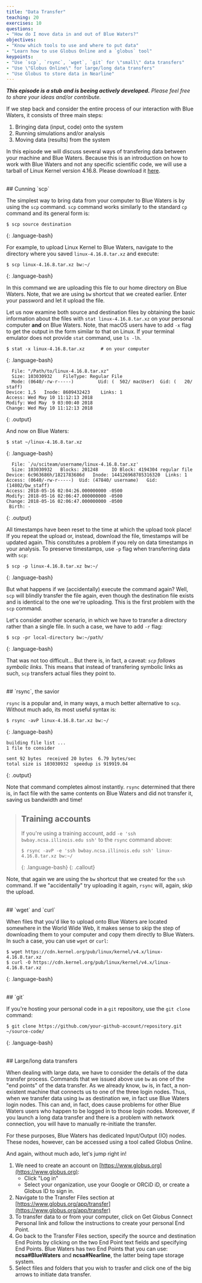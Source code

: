```yaml
---
title: "Data Transfer"
teaching: 20
exercises: 10
questions:
- "How do I move data in and out of Blue Waters?"
objectives:
- "Know which tools to use and where to put data"
- "Learn how to use Globus Online and a `globus` tool"
keypoints:
- "Use `scp`, `rsync`, `wget`, `git` for \"small\" data transfers"
- "Use \"Globus Online\" for large/long data transfers"
- "Use Globus to store data in Nearline"
---
```


_**This episode is a stub and is beeing actively developed.**_
_Please feel free to share your ideas and/or contribute._

If we step back and consider the entire process of our interaction with Blue Waters,
it consists of three main steps:

1. Bringing data (input, code) onto the system
2. Running simulations and/or analysis
3. Moving data (results) from the system

In this episode we will discuss several ways of transfering data between your machine and Blue Waters.
Because this is an introduction on how to work with Blue Waters and not any specific scientific code,
we will use a tarball of Linux Kernel version 4.16.8.
Please download it [here](https://cdn.kernel.org/pub/linux/kernel/v4.x/linux-4.16.8.tar.xz).

<br />
## Cunning `scp`

The simplest way to bring data from your computer to Blue Waters is by using the `scp` command.
`scp` command works similarly to the standard `cp` command and its general form is:

~~~
$ scp source destination
~~~
{: .language-bash}

For example, to upload Linux Kernel to Blue Waters, navigate to the directory where you saved
`linux-4.16.8.tar.xz` and execute:

~~~
$ scp linux-4.16.8.tar.xz bw:~/
~~~
{: .language-bash}

In this command we are uploading this file to our home directory on Blue Waters.
Note, that we are using `bw` shortcut that we created earlier.
Enter your password and let it upload the file.

Let us now examine both source and destination files by
obtaining the basic information about the files with `stat linux-4.16.8.tar.xz`
on your personal computer **and** on Blue Waters.
Note, that macOS users have to add `-x` flag to get the output in the form similar to that on Linux.
If your terminal emulator does not provide `stat` command, use `ls -lh`.
~~~
$ stat -x linux-4.16.8.tar.xz      # on your computer
~~~
{: .language-bash}
~~~
  File: "/Path/to/linux-4.16.8.tar.xz"
  Size: 103030932    FileType: Regular File
  Mode: (0640/-rw-r-----)         Uid: (  502/ macUser)  Gid: (   20/   staff)
Device: 1,5   Inode: 8609432423    Links: 1
Access: Wed May 10 11:12:13 2018
Modify: Wed May  9 03:00:40 2018
Change: Wed May 10 11:12:13 2018
~~~
{: .output}

And now on Blue Waters:
~~~
$ stat ~/linux-4.16.8.tar.xz
~~~
{: .language-bash}
~~~
  File: `/u/sciteam/username/linux-4.16.8.tar.xz'
  Size: 103030932 	Blocks: 201248     IO Block: 4194304 regular file
Device: 6c963686h/1821783686d	Inode: 144126968785316320  Links: 1
Access: (0640/-rw-r-----)  Uid: (47840/ username)   Gid: (14802/bw_staff)
Access: 2018-05-16 02:04:26.000000000 -0500
Modify: 2018-05-16 02:06:47.000000000 -0500
Change: 2018-05-16 02:06:47.000000000 -0500
 Birth: -
~~~
{: .output}

All timestamps have been reset to the time at which the upload took place!
If you repeat the upload or, instead, download the file, timestamps will be updated again.
This constitutes a problem if you rely on data timestamps in your analysis.
To preserve timestamps, use `-p` flag when transferring data with `scp`:

~~~
$ scp -p linux-4.16.8.tar.xz bw:~/
~~~
{: .language-bash}

But what happens if we (accidentally) execute the command again?
Well, `scp` will blindly transfer the file again, even though the destination file exists
and is identical to the one we're uploading. This is the first problem with the `scp` command.

Let's consider another scenario, in which we have to transfer a directory rather than a single file.
In such a case, we have to add `-r` flag:

~~~
$ scp -pr local-directory bw:~/path/
~~~
{: .language-bash}

That was not too difficult... But there is, in fact, a caveat: _`scp` follows symbolic links_.
This means that instead of transfering symbolic links as such, `scp` transfers actual files they
point to.

<br />
## `rsync`, the savior

`rsync` is a popular and, in many ways, a much better alternative to `scp`.
Without much ado, its most useful syntax is:
~~~
$ rsync -avP linux-4.16.8.tar.xz bw:~/
~~~
{: .language-bash}

~~~
building file list ...
1 file to consider

sent 92 bytes  received 20 bytes  6.79 bytes/sec
total size is 103030932  speedup is 919919.04
~~~
{: .output}

Note that command completes almost instantly.
`rsync` determined that there is, in fact file with the same contents on Blue Waters
and did not transfer it, saving us bandwidth and time!

> ## Training accounts
> 
> If you're using a training account, add `-e 'ssh bwbay.ncsa.illinois.edu ssh'`
> to the `rsync` command above:
> ~~~
> $ rsync -avP -e 'ssh bwbay.ncsa.illinois.edu ssh' linux-4.16.8.tar.xz bw:~/
> ~~~
> {: .language-bash}
{: .callout}

Note, that again we are using the `bw` shortcut that we created for the `ssh` command.
If we "accidentally" try uploading it again, `rsync` will, again, skip the upload.

<br />
## `wget` and `curl`

When files that you'd like to upload onto Blue Waters are located somewhere in the World Wide
Web, it makes sense to skip the step of downloading them to your computer and copy them directly
to Blue Waters. In such a case, you can use `wget` or `curl`:

~~~
$ wget https://cdn.kernel.org/pub/linux/kernel/v4.x/linux-4.16.8.tar.xz
$ curl -O https://cdn.kernel.org/pub/linux/kernel/v4.x/linux-4.16.8.tar.xz
~~~
{: .language-bash}

<br />
## `git`

If you're hosting your personal code in a `git` repository, use the `git clone` command:

~~~
$ git clone https://github.com/your-github-account/repository.git ~/source-code/
~~~
{: .language-bash}

<br />
## Large/long data transfers

When dealing with large data, we have to consider the details of the data transfer process.
Commands that we issued above use `bw` as one of the "end points" of the data transfer.
As we already know, `bw` is, in fact, a non-existent machine that connects us
to one of the three login nodes.
Thus, when we transfer data using `bw` as destination we, in fact use Blue Waters login nodes.
This can and, in fact, does cause problems for other Blue Waters users who happen to be logged in
to those login nodes.
Moreover, if you launch a long data transfer and there is a problem with network connection,
you will have to manually re-initiate the transfer.

For these purposes, Blue Waters has dedicated Input/Output (IO) nodes.
These nodes, however, can be accessed using a tool called Globus Online.

And again, without much ado, let's jump right in!

1. We need to create an account on [https://www.globus.org](https://www.globus.org):
   - Click "Log in"
   - Select your organization, use your Google or ORCiD iD, or create a Globus ID
   to sign in.
2. Navigate to the Transfer Files section at
[https://www.globus.org/app/transfer](https://www.globus.org/app/transfer)
3. To transfer data to or from your computer, click on Get Globus Connect Personal
link and follow the instructions to create your personal End Point.
4. Go back to the Transfer Files section, specify the source and destination End Points by clicking
on the two End Point text fields and specifying End Points. Blue Waters has two End Points that you
can use: **ncsa#BlueWaters** and **ncsa#Nearline**, the latter being  tape storage system.
5. Select files and folders that you wish to trasfer and click one of the big arrows
to initiate data transfer.
